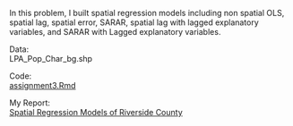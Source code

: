 In this problem, I built spatial regression models including non spatial OLS, spatial lag, spatial error, SARAR, spatial lag with lagged explanatory variables, and SARAR with Lagged explanatory variables.

Data: <br>
LPA_Pop_Char_bg.shp

Code: <br>
[assignment3.Rmd](https://github.com/LilianYou/Geography_Analytics/blob/main/Spatial%20Regression%20Models/assignment3.Rmd)

My Report: <br>
[Spatial Regression Models of Riverside County](https://github.com/LilianYou/Geography_Analytics/blob/main/Spatial%20Regression%20Models/assignment3.pdf)
